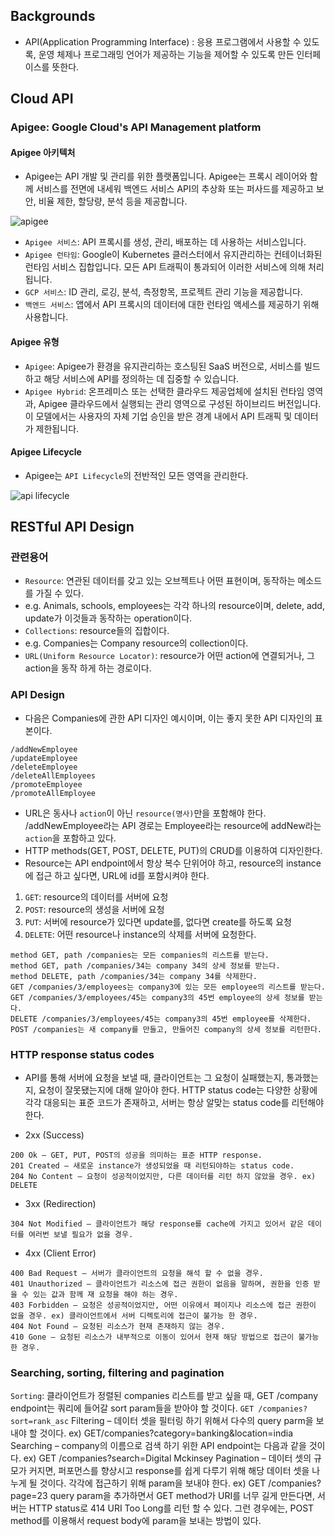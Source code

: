 ## Backgrounds
* API(Application Programming Interface) : 응용 프로그램에서 사용할 수 있도록, 운영 체제나 프로그래밍 언어가 제공하는 기능을 제어할 수 있도록 만든 인터페이스를 뜻한다. 

## Cloud API
### Apigee: Google Cloud's API Management platform

#### Apigee 아키텍처
* Apigee는 API 개발 및 관리를 위한 플랫폼입니다. Apigee는 프록시 레이어와 함께 서비스를 전면에 내세워 백엔드 서비스 API의 추상화 또는 퍼사드를 제공하고 보안, 비율 제한, 할당량, 분석 등을 제공합니다.

![apigee](https://user-images.githubusercontent.com/41291493/114328763-7f5b4200-9b78-11eb-99ac-cdde274ce7e9.png)

* `Apigee 서비스`: API 프록시를 생성, 관리, 배포하는 데 사용하는 서비스입니다.
* `Apigee 런타임`: Google이 Kubernetes 클러스터에서 유지관리하는 컨테이너화된 런타임 서비스 집합입니다. 모든 API 트래픽이 통과되어 이러한 서비스에 의해 처리됩니다.
* `GCP 서비스`: ID 관리, 로깅, 분석, 측정항목, 프로젝트 관리 기능을 제공합니다.
* `백엔드 서비스`: 앱에서 API 프록시의 데이터에 대한 런타임 액세스를 제공하기 위해 사용합니다.

#### Apigee 유형

* `Apigee`: Apigee가 환경을 유지관리하는 호스팅된 SaaS 버전으로, 서비스를 빌드하고 해당 서비스에 API를 정의하는 데 집중할 수 있습니다.
* `Apigee Hybrid`: 온프레미스 또는 선택한 클라우드 제공업체에 설치된 런타임 영역과, Apigee 클라우드에서 실행되는 관리 영역으로 구성된 하이브리드 버전입니다. 이 모델에서는 사용자의 자체 기업 승인을 받은 경계 내에서 API 트래픽 및 데이터가 제한됩니다.

#### Apigee Lifecycle
* Apigee는 `API Lifecycle`의 전반적인 모든 영역을 관리한다.

![api lifecycle](https://user-images.githubusercontent.com/41291493/114329299-ee856600-9b79-11eb-88e5-5a3d1ffd6e50.png)

## RESTful API Design

### 관련용어
* `Resource`: 연관된 데이터를 갖고 있는 오브젝트나 어떤 표현이며, 동작하는 메소드를 가질 수 있다. 
* e.g. Animals, schools, employees는 각각 하나의 resource이며, delete, add, update가 이것들과 동작하는 operation이다.
* `Collections`: resource들의 집합이다.
* e.g. Companies는 Company resource의 collection이다.
* `URL(Uniform Resource Locator)`: resource가 어떤 action에 연결되거나, 그 action을 동작 하게 하는 경로이다.

### API Design
* 다음은 Companies에 관한 API 디자인 예시이며, 이는 좋지 못한 API 디자인의 표본이다.

```
/addNewEmployee
/updateEmployee
/deleteEmployee
/deleteAllEmployees
/promoteEmployee
/promoteAllEmployee
```

* URL은 동사나 `action`이 아닌 `resource(명사)`만을 포함해야 한다. /addNewEmployee라는 API 경로는 Employee라는 resource에 addNew라는 `action`을 포함하고 있다.
* HTTP methods(GET, POST, DELETE, PUT)의 CRUD를 이용하여 디자인한다.
* Resource는 API endpoint에서 항상 복수 단위어야 하고, resource의 instance에 접근 하고 싶다면, URL에 id를 포함시켜야 한다.

1) `GET`: resource의 데이터를 서버에 요청
2) `POST`: resource의 생성을 서버에 요청
3) `PUT`: 서버에 resource가 있다면 update를, 없다면 create를 하도록 요청
4) `DELETE`: 어떤 resource나 instance의 삭제를 서버에 요청한다.

```
method GET, path /companies는 모든 companies의 리스트를 받는다.
method GET, path /companies/34는 company 34의 상세 정보를 받는다.
method DELETE, path /companies/34는 company 34를 삭제한다.
GET /companies/3/employees는 company3에 있는 모든 employee의 리스트를 받는다.
GET /companies/3/employees/45는 company3의 45번 employee의 상세 정보를 받는다.
DELETE /companies/3/employees/45는 company3의 45번 employee를 삭제한다.
POST /companies는 새 company를 만들고, 만들어진 company의 상세 정보를 리턴한다.
```

### HTTP response status codes
* API를 통해 서버에 요청을 보낼 때, 클라이언트는 그 요청이 실패했는지, 통과했는지, 요청이 잘못됐는지에 대해 알아야 한다. HTTP status code는 다양한 상황에 각각 대응되는 표준 코드가 존재하고, 서버는 항상 알맞는 status code를 리턴해야 한다.

* 2xx (Success)

```
200 Ok – GET, PUT, POST의 성공을 의미하는 표준 HTTP response.
201 Created – 새로운 instance가 생성되었을 때 리턴되야하는 status code.
204 No Content – 요청이 성공적이었지만, 다른 데이터를 리턴 하지 않았을 경우. ex) DELETE
```

* 3xx (Redirection)

```
304 Not Modified – 클라이언트가 해당 response를 cache에 가지고 있어서 같은 데이터를 여러번 보낼 필요가 없을 경우.
```

* 4xx (Client Error)

```
400 Bad Request – 서버가 클라이언트의 요청을 해석 할 수 없을 경우.
401 Unauthorized – 클라이언트가 리소스에 접근 권한이 없음을 말하며, 권한을 인증 받을 수 있는 값과 함께 재 요청을 해야 하는 경우.
403 Forbidden – 요청은 성공적이었지만, 어떤 이유에서 페이지나 리소스에 접근 권한이 없을 경우. ex) 클라이언트에서 서버 디렉토리에 접근이 불가능 한 경우.
404 Not Found – 요청된 리소스가 현재 존재하지 않는 경우.
410 Gone – 요청된 리소스가 내부적으로 이동이 있어서 현재 해당 방법으로 접근이 불가능한 경우.
```

### Searching, sorting, filtering and pagination
`Sorting`: 클라이언트가 정렬된 companies 리스트를 받고 싶을 때, GET /company endpoint는 쿼리에 들어갈 sort param들을 받아야 할 것이다.
`GET /companies?sort=rank_asc`
Filtering – 데이터 셋을 필터링 하기 위해서 다수의 query parm을 보내야 할 것이다.
ex) GET/companies?category=banking&location=india
Searching – company의 이름으로 검색 하기 위한 API endpoint는 다음과 같을 것이다.
ex) GET /companies?search=Digital Mckinsey
Pagination – 데이터 셋의 규모가 커지면, 퍼포먼스를 향상시고 response를 쉽게 다루기 위해 해당 데이터 셋을 나누게 될 것이다. 각각에 접근하기 위해 param을 보내야 한다.
ex) GET /companies?page=23
query param을 추가하면서 GET method가 URI를 너무 길게 만든다면, 서버는 HTTP status로 414 URI Too Long를 리턴 할 수 있다. 그런 경우에는, POST method를 이용해서 request body에 param을 보내는 방법이 있다.
